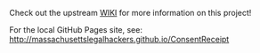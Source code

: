 
Check out the upstream [WIKI](https://github.com/OpenConsent/ConsentReceipt/wiki) for more information on this project!

For the local GitHub Pages site, see: http://massachusettslegalhackers.github.io/ConsentReceipt
